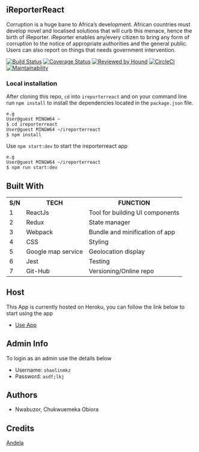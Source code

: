 ## iReporterReact

Corruption is a huge bane to Africa’s development. African countries must develop novel and localised solutions that will curb this menace, hence the birth of iReporter. iReporter enables any/every citizen to bring any form of corruption to the notice of appropriate authorities and the general public. Users can also report on things that needs government intervention.

[![Build Status](https://travis-ci.org/shaolinmkz/iReporterReact.svg?branch=develop)](https://travis-ci.org/shaolinmkz/iReporterReact) [![Coverage Status](https://coveralls.io/repos/github/shaolinmkz/iReporterReact/badge.svg?branch=develop)](https://coveralls.io/github/shaolinmkz/iReporterReact?branch=develop) [![Reviewed by Hound](https://img.shields.io/badge/Reviewed_by-Hound-8E64B0.svg)](https://houndci.com) [![CircleCI](https://circleci.com/gh/shaolinmkz/iReporterReact/tree/develop.svg?style=svg)](https://circleci.com/gh/shaolinmkz/iReporterReact/tree/develop) [![Maintainability](https://api.codeclimate.com/v1/badges/116a3605c8f459a51873/maintainability)](https://codeclimate.com/github/shaolinmkz/iReporterReact/maintainability)

### Local installation

After cloning this repo, `cd` into `ireporterreact` and on your command line run `npm install` to install the dependencies located in the `package.json` file.

```
e.g
User@guest MINGW64 ~
$ cd ireporterreact
User@guest MINGW64 ~/ireporterreact
$ npm install
```

Use `npm start:dev` to start the ireporterreact app

```
e.g
User@guest MINGW64 ~/ireporterreact
$ npm run start:dev
```

## Built With

<table>
<tr><th>S/N</th><th>TECH</th><th>FUNCTION</th></tr>
<tr><td>1</td><td>ReactJs</td> <td>Tool for building UI components</td> </tr>
<tr><td>2</td><td>Redux</td> <td>State manager</td></tr>
<tr><td>3</td><td>Webpack</td> <td>Bundle and minification of app</td></tr>
<tr><td>4</td><td>CSS</td> <td>Styling</td></tr>
<tr><td>5</td><td>Google map service</td> <td>Geolocation display</td></tr>
<tr><td>6</td><td>Jest</td> <td>Testing</td></tr>
<tr><td>7</td><td>Git-Hub </td> <td>Versioning/Online repo</td></tr>
</table>

## Host

This App is currently hosted on Heroku, you can follow the link below to start using the app

- [Use App](https://eye-reporter-client.herokuapp.com)

## Admin Info

To login as an admin use the details below

- Username: `shaolinmkz`
- Password: `asdf;lkj`

## Authors

- Nwabuzor, Chukwuemeka Obiora

## Credits

[Andela](https://andela.com/)
